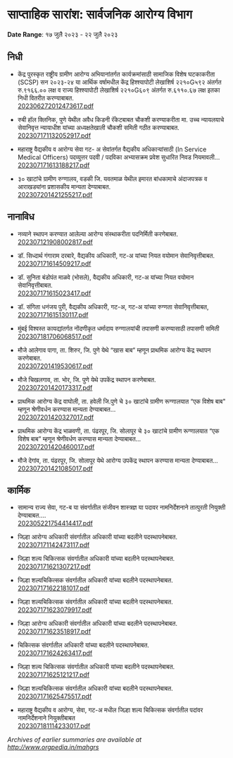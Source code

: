 # साप्ताहिक सारांश: सार्वजनिक आरोग्य विभाग

**Date Range**: १७ जुलै २०२३ - २२ जुलै २०२३


## निधी
- केंद्र पुरस्कृत राष्ट्रीय ग्रामीण आरोग्य अभियानांतर्गत कार्यक्रमांसाठी सामाजिक विशेष घटकाकरीता (SCSP) सन २०२३-२४ या आर्थिक वर्षामधील केंद्र हिश्श्यापोटी लेखाशिर्ष २२१०G५९२ अंतर्गत रु.९१६६.०० लक्ष व राज्य हिश्श्यापोटी लेखाशिर्ष २२१०G६०९ अंतर्गत रु.६११०.६७ लक्ष इतका निधी वितरीत करण्याबाबत.\
  [202306272012473617.pdf](https://gr.maharashtra.gov.in/Site/Upload/Government%20Resolutions/English/202306272012473617.pdf)

- रुबी हॉल क्लिनिक, पुणे येथील अवैध किडनी रॅकेटबाबत चौकशी करण्याकरीता मा. उच्च न्यायलयाचे सेवानिवृत्त न्यायाधीश यांच्या अध्यक्षतेखाली चौकशी समिती गठीत करण्याबाबत.\
  [202307171132052917.pdf](https://gr.maharashtra.gov.in/Site/Upload/Government%20Resolutions/English/202307171132052917.pdf)

- महाराष्ट्र वैद्यकीय व आरोग्य सेवा गट- अ सेवांतर्गत वैद्यकीय अधिकाऱ्यांसाठी (In Service Medical Officers) पदव्युत्तर पदवी / पदविका अभ्यासक्रम प्रवेश सुधारित निवड नियमावली...\
  [202307171613188217.pdf](https://gr.maharashtra.gov.in/Site/Upload/Government%20Resolutions/English/202307171613188217.pdf)

- ३० खाटांचे ग्रामीण रुग्णालय, वडकी जि. यवतमाळ येथील इमारत बांधकामाचे अंदाजपत्रक व आराखड्यांना प्रशासकीय मान्यता देण्याबाबत.\
  [202307201421255217.pdf](https://gr.maharashtra.gov.in/Site/Upload/Government%20Resolutions/English/202307201421255217.pdf)

## नानाविध
- नव्याने स्थापन करण्यात आलेल्या आरोग्य संस्थाकरीता पदनिर्मिती करणेबाबत.\
  [202307121908002817.pdf](https://gr.maharashtra.gov.in/Site/Upload/Government%20Resolutions/English/202307121908002817.pdf)

- डॉ. सिध्दार्थ गंगाराम दरबारे, वैद्यकीय अधिकारी, गट-अ यांच्या नियत वयोमान सेवानिवृत्तीबाबत.\
  [202307171614509217.pdf](https://gr.maharashtra.gov.in/Site/Upload/Government%20Resolutions/English/202307171614509217.pdf)

- डॉ. सुनिता बंडोपंत माळवे (भोसले), वैद्यकीय अधिकारी, गट-अ यांच्या नियत वयोमान सेवानिवृत्तीबाबत.\
  [202307171615023417.pdf](https://gr.maharashtra.gov.in/Site/Upload/Government%20Resolutions/English/202307171615023417.pdf)

- डॉ. संगिता धनंजय पुरी, वैद्यकीय अधिकारी, गट-अ, गट-अ यांच्या रुग्णता सेवानिवृत्तीबाबत,\
  [202307171615130117.pdf](https://gr.maharashtra.gov.in/Site/Upload/Government%20Resolutions/English/202307171615130117.pdf)

- मुंबई विश्वस्त कायद्यांतर्गत नोंदणीकृत धर्मादाय रुग्णालयांची तपासणी करण्यासाठी तपासणी समिती\
  [202307181706068517.pdf](https://gr.maharashtra.gov.in/Site/Upload/Government%20Resolutions/English/202307181706068517.pdf)

- मौजे आलेगाव पागा, ता. शिरुर, जि. पुणे येथे “खास बाब” म्हणून प्राथमिक आरोग्य केंद्र स्थापन करणेबाबत.\
  [202307201419530617.pdf](https://gr.maharashtra.gov.in/Site/Upload/Government%20Resolutions/English/202307201419530617.pdf)

- मौजे चिखलगाव, ता. भोर, जि. पुणे येथे उपकेंद्र स्थापन करणेबाबत.\
  [202307201420173317.pdf](https://gr.maharashtra.gov.in/Site/Upload/Government%20Resolutions/English/202307201420173317.pdf)

- प्राथमिक आरोग्य केंद्र वाघोली, ता. हवेली जि.पुणे चे ३० खाटांचे ग्रामीण रूग्णालयात “एक विशेष बाब" म्हणून श्रेणीवर्धन करण्यास मान्यता देण्याबाबत...\
  [202307201420327017.pdf](https://gr.maharashtra.gov.in/Site/Upload/Government%20Resolutions/English/202307201420327017.pdf)

- प्राथमिक आरोग्य केंद्र भाळवणी, ता. पंढरपूर, जि. सोलापूर चे ३० खाटांचे ग्रामीण रूग्णालयात “एक विशेष बाब” म्हणून श्रेणीवर्धण करण्यास मान्यता देण्याबाबत...\
  [202307201420460017.pdf](https://gr.maharashtra.gov.in/Site/Upload/Government%20Resolutions/English/202307201420460017.pdf)

- मौजे देगांव, ता. पंढरपूर, जि. सोलापूर येथे आरोग्य उपकेंद्र स्थापन करण्यास मान्यता देण्याबाबत...\
  [202307201421085017.pdf](https://gr.maharashtra.gov.in/Site/Upload/Government%20Resolutions/English/202307201421085017.pdf)

## कार्मिक
- सामान्य राज्य सेवा, गट-ब या संवर्गातील संजीवन शास्त्रज्ञ या पदावर नामनिर्देशनाने तात्पुरती नियुक्ती देण्याबाबत....\
  [202305221754414417.pdf](https://gr.maharashtra.gov.in/Site/Upload/Government%20Resolutions/English/202305221754414417.pdf)

- जिल्हा आरोग्य अधिकारी संवर्गातील अधिकारी यांच्या बदलीने पदस्थापनेबाबत.\
  [202307171142473117.pdf](https://gr.maharashtra.gov.in/Site/Upload/Government%20Resolutions/English/202307171142473117.pdf)

- जिल्हा शल्य चिकित्सक संवर्गातील अधिकारी यांच्या बदलीने पदस्थापनेबाबत.\
  [202307171621307217.pdf](https://gr.maharashtra.gov.in/Site/Upload/Government%20Resolutions/English/202307171621307217.pdf)

- जिल्हा शल्यचिकित्सक संवर्गातील अधिकारी यांच्या बदलीने पदस्थापनेबाबत.\
  [202307171622181017.pdf](https://gr.maharashtra.gov.in/Site/Upload/Government%20Resolutions/English/202307171622181017.pdf)

- जिल्हा शल्यचिकित्सक संवर्गातील अधिकारी यांच्या बदलीने पदस्थापनेबाबत.\
  [202307171623079917.pdf](https://gr.maharashtra.gov.in/Site/Upload/Government%20Resolutions/English/202307171623079917.pdf)

- जिल्हा आरोग्य अधिकारी संवर्गातील अधिकारी यांच्या बदलीने पदस्थापनेबाबत.\
  [202307171623518917.pdf](https://gr.maharashtra.gov.in/Site/Upload/Government%20Resolutions/English/202307171623518917.pdf)

- चिकित्सक संवर्गातील अधिकारी यांच्या बदलीने पदस्थापनेबाबत.\
  [202307171624263417.pdf](https://gr.maharashtra.gov.in/Site/Upload/Government%20Resolutions/English/202307171624263417.pdf)

- जिल्हा शल्य चिकित्सक संवर्गातील अधिकारी यांच्या बदलीने पदस्थापनेबाबत.\
  [202307171625121217.pdf](https://gr.maharashtra.gov.in/Site/Upload/Government%20Resolutions/English/202307171625121217.pdf)

- जिल्हा शल्यचिकित्सक संवर्गातील अधिकारी यांच्या बदलीने पदस्थापनेबाबत.\
  [202307171625475517.pdf](https://gr.maharashtra.gov.in/Site/Upload/Government%20Resolutions/English/202307171625475517.pdf)

- महाराष्ट्र वैद्यकीय व आरोग्य, सेवा, गट-अ मधील जिल्हा शल्य चिकित्सक संवर्गातील पदांवर नामनिर्देशनाने नियुक्तीबाबत\
  [202307181114233017.pdf](https://gr.maharashtra.gov.in/Site/Upload/Government%20Resolutions/English/202307181114233017.pdf)


*Archives of earlier summaries are available at http://www.orgpedia.in/mahgrs*